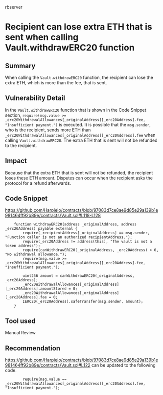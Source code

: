 rbserver
# Recipient can lose extra ETH that is sent when calling Vault.withdrawERC20 function

## Summary
When calling the `Vault.withdrawERC20` function, the recipient can lose the extra ETH, which is more than the fee, that is sent.

## Vulnerability Detail
In the `Vault.withdrawERC20` function that is shown in the Code Snippet section, `require(msg.value >= _erc20WithdrawalAllowances[_originalAddress][_erc20Address].fee, "Insufficient payment.")` is executed. It is possible that the `msg.sender`, who is the recipient, sends more ETH than `_erc20WithdrawalAllowances[_originalAddress][_erc20Address].fee` when calling `Vault.withdrawERC20`. The extra ETH that is sent will not be refunded to the recipient.

## Impact
Because that the extra ETH that is sent will not be refunded, the recipient loses these ETH amount. Disputes can occur when the recipient asks the protocol for a refund afterwards.

## Code Snippet
https://github.com/Harpieio/contracts/blob/97083d7ce8ae9d85e29a139b1e981464ff92b89e/contracts/Vault.sol#L118-L128
```solidity
    function withdrawERC20(address _originalAddress, address _erc20Address) payable external {
        require(_recipientAddress[_originalAddress] == msg.sender, "Function caller is not an authorized recipientAddress.");
        require(_erc20Address != address(this), "The vault is not a token address");
        require(canWithdrawERC20(_originalAddress, _erc20Address) > 0, "No withdrawal allowance.");
        require(msg.value >= _erc20WithdrawalAllowances[_originalAddress][_erc20Address].fee, "Insufficient payment.");

        uint256 amount = canWithdrawERC20(_originalAddress, _erc20Address);
        _erc20WithdrawalAllowances[_originalAddress][_erc20Address].amountStored = 0;
        _erc20WithdrawalAllowances[_originalAddress][_erc20Address].fee = 0;
        IERC20(_erc20Address).safeTransfer(msg.sender, amount);
    }
```

## Tool used

Manual Review

## Recommendation
https://github.com/Harpieio/contracts/blob/97083d7ce8ae9d85e29a139b1e981464ff92b89e/contracts/Vault.sol#L122 can be updated to the following code.
```solidity
        require(msg.value == _erc20WithdrawalAllowances[_originalAddress][_erc20Address].fee, "Insufficient payment.");
```